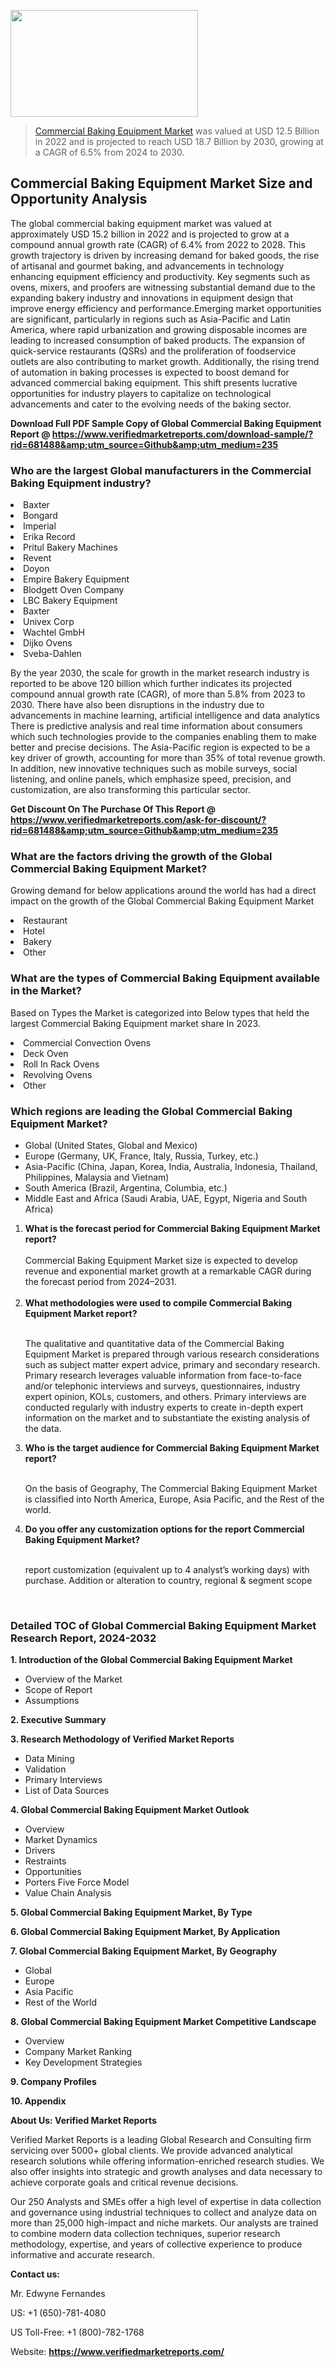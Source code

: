 <img src="https://ffe5etoiles.com/wp-content/uploads/2024/12/MST1-300x171.png" alt="" width="300" height="171" class="alignnone size-medium wp-image-20088" /><blockquote><p><p><a href="https://www.verifiedmarketreports.com/download-sample/?rid=681488&utm_source=Github&utm_medium=235" target="_blank">Commercial Baking Equipment Market</a> was valued at USD 12.5 Billion in 2022 and is projected to reach USD 18.7 Billion by 2030, growing at a CAGR of 6.5% from 2024 to 2030.</p></blockquote><p><h2>Commercial Baking Equipment Market Size and Opportunity Analysis</h2>The global commercial baking equipment market was valued at approximately USD 15.2 billion in 2022 and is projected to grow at a compound annual growth rate (CAGR) of 6.4% from 2022 to 2028. This growth trajectory is driven by increasing demand for baked goods, the rise of artisanal and gourmet baking, and advancements in technology enhancing equipment efficiency and productivity. Key segments such as ovens, mixers, and proofers are witnessing substantial demand due to the expanding bakery industry and innovations in equipment design that improve energy efficiency and performance.Emerging market opportunities are significant, particularly in regions such as Asia-Pacific and Latin America, where rapid urbanization and growing disposable incomes are leading to increased consumption of baked products. The expansion of quick-service restaurants (QSRs) and the proliferation of foodservice outlets are also contributing to market growth. Additionally, the rising trend of automation in baking processes is expected to boost demand for advanced commercial baking equipment. This shift presents lucrative opportunities for industry players to capitalize on technological advancements and cater to the evolving needs of the baking sector.</p><p class=""><strong>Download Full PDF Sample Copy of Global Commercial Baking Equipment Report @ <a href="https://www.verifiedmarketreports.com/download-sample/?rid=681488&amp;utm_source=Github&amp;utm_medium=235" target="_blank">https://www.verifiedmarketreports.com/download-sample/?rid=681488&amp;utm_source=Github&amp;utm_medium=235</a></strong></p><h3 id="" class="">Who are the largest Global manufacturers in the Commercial Baking Equipment industry?</h3><p><li>Baxter</li><li> Bongard</li><li> Imperial</li><li> Erika Record</li><li> Pritul Bakery Machines</li><li> Revent</li><li> Doyon</li><li> Empire Bakery Equipment</li><li> Blodgett Oven Company</li><li> LBC Bakery Equipment</li><li> Baxter</li><li> Univex Corp</li><li> Wachtel GmbH</li><li> Dijko Ovens</li><li> Sveba-Dahlen</li></p><div class=""><div class="" dir="" data-message-author-role="" data-message-id="" data-message-model-slug=""><div class=""><div class=""><div class=""><div class="" dir="" data-message-author-role="" data-message-id="" data-message-model-slug=""><div class=""><div class=""><p>By the year 2030, the scale for growth in the market research industry is reported to be above 120 billion which further indicates its projected compound annual growth rate (CAGR), of more than 5.8% from 2023 to 2030. There have also been disruptions in the industry due to advancements in machine learning, artificial intelligence and data analytics There is predictive analysis and real time information about consumers which such technologies provide to the companies enabling them to make better and precise decisions. The Asia-Pacific region is expected to be a key driver of growth, accounting for more than 35% of total revenue growth. In addition, new innovative techniques such as mobile surveys, social listening, and online panels, which emphasize speed, precision, and customization, are also transforming this particular sector.</p><p><strong>Get Discount On The Purchase Of This Report @&nbsp; <a href="https://www.verifiedmarketreports.com/ask-for-discount/?rid=681488&amp;utm_source=Github&amp;utm_medium=235" target="_blank">https://www.verifiedmarketreports.com/ask-for-discount/?rid=681488&amp;utm_source=Github&amp;utm_medium=235</a></strong></p></div></div></div></div></div></div></div></div><h3 id="" class="">What are the factors driving the growth of the Global Commercial Baking Equipment Market?</h3><p id="" class="">Growing demand for below applications around the world has had a direct impact on the growth of the Global Commercial Baking Equipment Market</p><p id="" class=""><li>Restaurant</li><li> Hotel</li><li> Bakery</li><li> Other</li></p><h3 id="" class="">What are the types of Commercial Baking Equipment available in the Market?</h3><p id="" class="">Based on Types the Market is categorized into Below types that held the largest Commercial Baking Equipment market share In 2023.</p><p id="" class=""><li>Commercial Convection Ovens</li><li> Deck Oven</li><li> Roll In Rack Ovens</li><li> Revolving Ovens</li><li> Other</li></p><h3 id="" class="">Which regions are leading the Global Commercial Baking Equipment Market?</h3><ul><li>Global (United States, Global and Mexico)</li><li>Europe (Germany, UK, France, Italy, Russia, Turkey, etc.)</li><li>Asia-Pacific (China, Japan, Korea, India, Australia, Indonesia, Thailand, Philippines, Malaysia and Vietnam)</li><li>South America (Brazil, Argentina, Columbia, etc.)</li><li>Middle East and Africa (Saudi Arabia, UAE, Egypt, Nigeria and South Africa)</li></ul><p><ol><li><strong>What is the forecast period for Commercial Baking Equipment Market report?<br /></strong><br /><span data-sheets-root="1" data-sheets-value="{&quot;1&quot;:2,&quot;2&quot;:&quot;XXXX size is expected to develop revenue and exponential market growth at a remarkable CAGR during the forecast period from 2024&ndash;2030.&quot;}" data-sheets-userformat="{&quot;2&quot;:12674,&quot;4&quot;:{&quot;1&quot;:2,&quot;2&quot;:16776960},&quot;10&quot;:2,&quot;11&quot;:0,&quot;15&quot;:&quot;Arial&quot;,&quot;16&quot;:12}">Commercial Baking Equipment Market size is expected to develop revenue and exponential market growth at a remarkable CAGR during the forecast period from 2024&ndash;2031.</span><br /><br /></li><li><strong>What methodologies were used to compile Commercial Baking Equipment Market report?<br /><br /></strong><p>The qualitative and quantitative data of the&nbsp;Commercial Baking Equipment Market is prepared through various research considerations such as subject matter expert advice, primary and secondary research. Primary research leverages valuable information from face-to-face and/or telephonic interviews and surveys, questionnaires, industry expert opinion, KOLs, customers, and others. Primary interviews are conducted regularly with industry experts to create in-depth expert information on the market and to substantiate the existing analysis of the data.&nbsp;</p></li><li><strong>Who is the target audience for Commercial Baking Equipment Market report?<br /><br /></strong><p>On the basis of Geography, The&nbsp;Commercial Baking Equipment Market is classified into North America, Europe, Asia Pacific, and the Rest of the world.</p></li><li><strong>Do you offer any customization options for the report Commercial Baking Equipment Market?<br /><br /></strong><p>report customization (equivalent up to 4 analyst&rsquo;s working days) with purchase. Addition or alteration to country, regional &amp; segment scope</p><p>&nbsp;</p></li></ol></p><h3 id="" class="">Detailed TOC of Global Commercial Baking Equipment Market Research Report, 2024-2032</h3><p id="" class=""><strong>1. Introduction of the Global Commercial Baking Equipment Market</strong></p><ul><li>Overview of the Market</li><li>Scope of Report</li><li>Assumptions</li></ul><p id="" class=""><strong>2. Executive Summary</strong></p><p id="" class=""><strong>3. Research Methodology of&nbsp;Verified Market Reports</strong></p><ul><li>Data Mining</li><li>Validation</li><li>Primary Interviews</li><li>List of Data Sources</li></ul><p id="" class=""><strong>4. Global Commercial Baking Equipment Market Outlook</strong></p><ul><li>Overview</li><li>Market Dynamics</li><li>Drivers</li><li>Restraints</li><li>Opportunities</li><li>Porters Five Force Model</li><li>Value Chain Analysis</li></ul><p id="" class=""><strong>5. Global Commercial Baking Equipment Market, By&nbsp;Type</strong></p><p id="" class=""><strong>6. Global Commercial Baking Equipment Market, By Application</strong></p><p id="" class=""><strong>7. Global Commercial Baking Equipment Market, By Geography</strong></p><ul><li>Global</li><li>Europe</li><li>Asia Pacific</li><li>Rest of the World</li></ul><p id="" class=""><strong>8. Global Commercial Baking Equipment Market Competitive Landscape</strong></p><ul><li>Overview</li><li>Company Market Ranking</li><li>Key Development Strategies</li></ul><p id="" class=""><strong>9. Company Profiles</strong></p><p id="" class=""><strong>10. Appendix</strong></p><p id="" class=""><strong>About Us: Verified Market Reports</strong></p><p id="" class="">Verified Market Reports is a leading Global Research and Consulting firm servicing over 5000+ global clients. We provide advanced analytical research solutions while offering information-enriched research studies. We also offer insights into strategic and growth analyses and data necessary to achieve corporate goals and critical revenue decisions.</p><p id="" class="">Our 250 Analysts and SMEs offer a high level of expertise in data collection and governance using industrial techniques to collect and analyze data on more than 25,000 high-impact and niche markets. Our analysts are trained to combine modern data collection techniques, superior research methodology, expertise, and years of collective experience to produce informative and accurate research.</p><p id="" class=""><strong>Contact us:</strong></p><p id="" class="">Mr. Edwyne Fernandes</p><p id="" class="">US: +1 (650)-781-4080</p><p id="" class="">US Toll-Free: +1 (800)-782-1768</p><p id="" class="">Website: <a target="" data-test-app-aware-link=""><strong>https://www.verifiedmarketreports.com/</strong></a></p>
